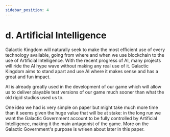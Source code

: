 ```yaml
---
sidebar_position: 4
---
```


# d. Artificial Intelligence

Galactic Kingdom will naturally seek to make the most efficient use of every technology available, going from where and when we use blockchain to the use of Artificial Intelligence. With the recent progress of AI, many projects will ride the AI hype wave without making any real use of it. Galactic Kingdom aims to stand apart and use AI where it makes sense and has a great and fun impact.

AI is already greatly used in the development of our game which will allow us to deliver playable test versions of our game much sooner than what the old rigid studios used us to.

One idea we had is very simple on paper but might take much more time than it seems given the huge value that will be at stake: in the long run we want the Galactic Government account to be fully controlled by Artificial Intelligence, making it the main antagonist of the game. More on the Galactic Government's purpose is wrieen about later in this paper.